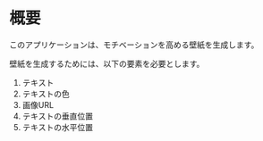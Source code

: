 # 概要
このアプリケーションは、モチベーションを高める壁紙を生成します。

壁紙を生成するためには、以下の要素を必要とします。

1. テキスト
2. テキストの色
3. 画像URL
4. テキストの垂直位置
5. テキストの水平位置
